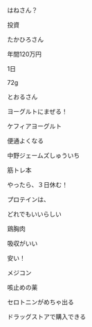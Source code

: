 はねさん？

投資

たかひろさん

年間120万円

1日

72g

  

とおるさん

ヨーグルトにまぜる！

  

ケフィアヨーグルト

便通よくなる

  

中野ジェームズしゅういち

筋トレ本

  

やったら、３日休む！

  

プロテインは、

どれでもいいらしい

  

  

鶏胸肉

吸収がいい

安い！

  

  

  

メジコン

咳止めの薬

セロトニンがめちゃ出る

ドラッグストアで購入できる